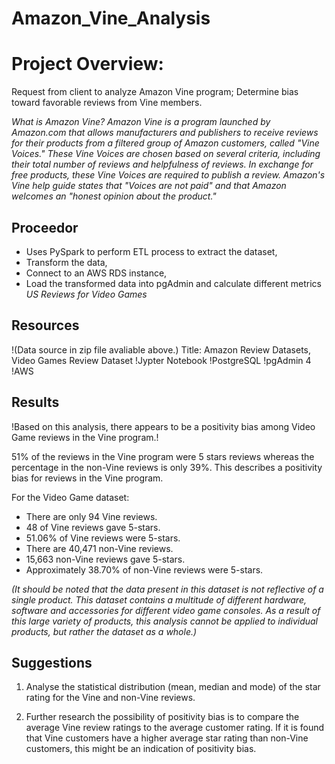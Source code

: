 # Amazon_Vine_Analysis

# Project Overview:

Request from client to analyze Amazon Vine program; Determine bias toward favorable reviews from Vine members.

*What is Amazon Vine?
Amazon Vine is a program launched by Amazon.com that allows manufacturers and publishers to receive reviews for their products from a filtered group of Amazon customers, called "Vine Voices." These Vine Voices are chosen based on several criteria, including their total number of reviews and helpfulness of reviews. In exchange for free products, these Vine Voices are required to publish a review. Amazon's Vine help guide states that "Voices are not paid" and that Amazon welcomes an "honest opinion about the product."*

## Proceedor 

* Uses PySpark to perform ETL process to extract the dataset,
* Transform the data, 
* Connect to an AWS RDS instance, 
* Load the transformed data into pgAdmin and calculate different metrics
*US Reviews for Video Games*

## Resources 

!(Data source in zip file avaliable above.) Title: Amazon Review Datasets, Video Games Review Dataset 
!Jypter Notebook
!PostgreSQL 
!pgAdmin 4
!AWS

## Results

!Based on this analysis, there appears to be a positivity bias among Video Game reviews in the Vine program.! 

51% of the reviews in the Vine program were 5 stars reviews whereas the percentage in the non-Vine reviews is only 39%. This describes a positivity bias for reviews in the Vine program.

For the Video Game dataset:

* There are only 94 Vine reviews.
* 48 of Vine reviews gave 5-stars.
* 51.06% of Vine reviews were 5-stars.
* There are 40,471 non-Vine reviews.
* 15,663 non-Vine reviews gave 5-stars.
* Approximately 38.70% of non-Vine reviews were 5-stars.

*(It should be noted that the data present in this dataset is not reflective of a single product. This dataset contains a multitude of different hardware, software and accessories for different video game consoles. As a result of this large variety of products, this analysis cannot be applied to individual products, but rather the dataset as a whole.)*

## Suggestions

1. Analyse the statistical distribution (mean, median and mode) of the star rating for the Vine and non-Vine reviews.

2. Further research the possibility of positivity bias is to compare the average Vine review ratings to the average customer rating. If it is found that Vine customers have a higher average star rating than non-Vine customers, this might be an indication of positivity bias.
